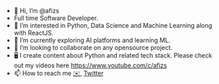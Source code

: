 - 👋 Hi, I’m @afizs
- Full time Software Developer.  
- 👀 I’m interested in Python, Data Science and Machine Learning along with ReactJS.
- 🌱 I’m currently exploring AI platforms and learning ML.
- 💞️ I’m looking to collaborate on any opensource project.
- 🖥  I create content about Python and related tech stack. Please check out my videos here https://www.youtube.com/c/afizs 
- 📫 How to reach me [✉️](@afizing@gmail.com), [Twitter](https://twitter.com/itsafiz)

<!---
afizs/afizs is a ✨ special ✨ repository because its `README.md` (this file) appears on your GitHub profile.
You can click the Preview link to take a look at your changes.
---> 
